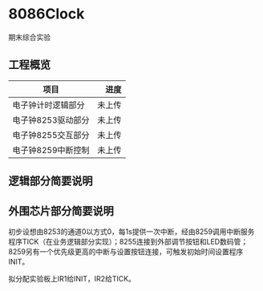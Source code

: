 # 8086Clock
期末综合实验

## 工程概览

 |项目|进度|
 |-------|------:|
 |电子钟计时逻辑部分|未上传|
 |电子钟8253驱动部分|未上传|
 |电子钟8255交互部分|未上传|
 |电子钟8259中断控制|未上传|
 
 ## 逻辑部分简要说明
 
## 外围芯片部分简要说明

初步设想由8253的通道0以方式0，每1s提供一次中断，经由8259调用中断服务程序TICK（在业务逻辑部分实现）；8255连接到外部调节按钮和LED数码管；8259另有一个优先级更高的中断与设置按钮连接，可触发初始时间设置程序INIT。

拟分配实验板上IR1给INIT，IR2给TICK。
